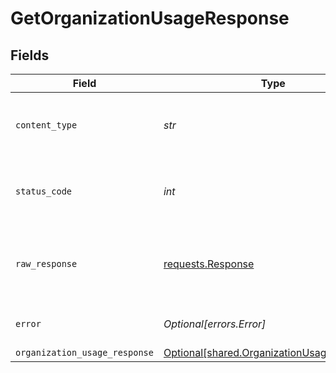 # GetOrganizationUsageResponse


## Fields

| Field                                                                                          | Type                                                                                           | Required                                                                                       | Description                                                                                    |
| ---------------------------------------------------------------------------------------------- | ---------------------------------------------------------------------------------------------- | ---------------------------------------------------------------------------------------------- | ---------------------------------------------------------------------------------------------- |
| `content_type`                                                                                 | *str*                                                                                          | :heavy_check_mark:                                                                             | HTTP response content type for this operation                                                  |
| `status_code`                                                                                  | *int*                                                                                          | :heavy_check_mark:                                                                             | HTTP response status code for this operation                                                   |
| `raw_response`                                                                                 | [requests.Response](https://requests.readthedocs.io/en/latest/api/#requests.Response)          | :heavy_check_mark:                                                                             | Raw HTTP response; suitable for custom response parsing                                        |
| `error`                                                                                        | *Optional[errors.Error]*                                                                       | :heavy_minus_sign:                                                                             | Default error response                                                                         |
| `organization_usage_response`                                                                  | [Optional[shared.OrganizationUsageResponse]](../../models/shared/organizationusageresponse.md) | :heavy_minus_sign:                                                                             | OK                                                                                             |